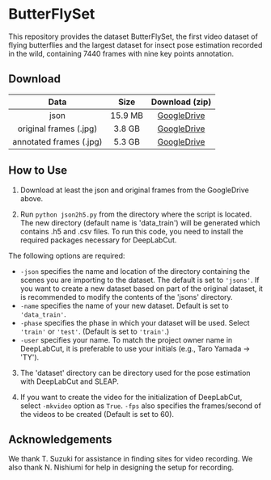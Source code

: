 # ButterFlySet

This repository provides the dataset ButterFlySet, the first video dataset of flying butterflies and the largest dataset for insect pose estimation recorded in the wild, containing 7440 frames with nine key points annotation.


## Download

| Data | Size | Download (zip) |
| :---: | :---: | :---: |
| json | 15.9 MB | [GoogleDrive](https://drive.google.com/drive/folders/1hnuOXGnViC3GLgfz2ndvaQJyCDpdqXSr?usp=share_link) |
| original frames (.jpg) | 3.8 GB | [GoogleDrive](https://drive.google.com/drive/folders/1pvHIArTxYaDH7CTkW9TaqXSxqZrygqhi?usp=share_link) |
| annotated frames (.jpg) | 5.3 GB | [GoogleDrive](https://drive.google.com/drive/folders/1axcFOQKBO7f72v7qjN5oD7VlWOoLU2LM?usp=share_link) |


## How to Use

1. Download at least the json and original frames from the GoogleDrive above.

2. Run `python json2h5.py` from the directory where the script is located. The new directory (default name is 'data_train') will be generated which contains .h5 and .csv files. To run this code, you need to install the required packages necessary for DeepLabCut.

The following options are required:
- `-json` specifies the name and location of the directory containing the scenes you are importing to the dataset. The default is set to `'jsons'`. If you want to create a new dataset based on part of the original dataset, it is recommended to modify the contents of the 'jsons' directory.
- `-name` specifies the name of your new dataset. Default is set to `'data_train'`.
- `-phase` specifies the phase in which your dataset will be used. Select `'train'` or `'test'`. (Default is set to `'train'`.)
- `-user` specifies your name. To match the project owner name in DeepLabCut, it is preferable to use your initials (e.g., Taro Yamada → 'TY').

3. The 'dataset' directory can be directory used for the pose estimation with DeepLabCut and SLEAP.

4. If you want to create the video for the initialization of DeepLabCut, select `-mkvideo` option as `True`. `-fps` also specifies the frames/second of the videos to be created (Default is set to 60).


## Acknowledgements
We thank T. Suzuki for assistance in finding sites for video recording. We also thank N. Nishiumi for help in designing the setup for recording.
